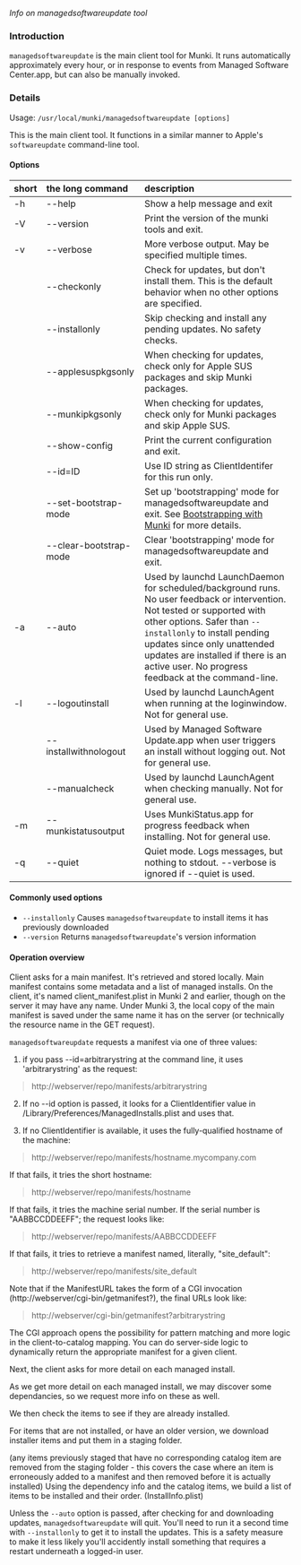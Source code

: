 _Info on managedsoftwareupdate tool_

### Introduction

`managedsoftwareupdate` is the main client tool for Munki. It runs automatically approximately every hour, or in response to events from Managed Software Center.app, but can also be manually invoked.


### Details

Usage: `/usr/local/munki/managedsoftwareupdate [options]`

This is the main client tool. It functions in a similar manner to Apple's `softwareupdate` command-line tool.

#### Options

| short | the&nbsp;long&nbsp;command&nbsp;&nbsp;&nbsp;| description |
--- | ----------- | :--- |
| -h | --help  | Show a help message and exit |
| -V | --version | Print the version of the munki tools and exit. |
| -v | --verbose | More verbose output. May be specified multiple times. |
| | --checkonly | Check for updates, but don't install them. This is the default behavior when no other options are specified. |
| | --installonly | Skip checking and install any pending updates. No safety checks. |
| | --applesuspkgsonly  |  When checking for updates, check only for Apple SUS packages and skip Munki packages. |
| | --munkipkgsonly | When checking for updates, check only for Munki packages and skip Apple SUS. |
| | --show-config | Print the current configuration and exit. |
| | --id=ID | Use ID string as ClientIdentifer for this run only. |
| | --set-bootstrap-mode | Set up 'bootstrapping' mode for managedsoftwareupdate and exit. See [Bootstrapping with Munki](https://github.com/munki/munki/wiki/Bootstrapping-With-Munki) for more details. |
| | --clear-bootstrap-mode | Clear 'bootstrapping' mode for managedsoftwareupdate and exit. |
| -a | --auto | Used by launchd LaunchDaemon for scheduled/background runs. No user feedback or intervention. Not tested or supported with other options. Safer than `--installonly` to install pending updates since only unattended updates are installed if there is an active user. No progress feedback at the command-line. |
| -l | --logoutinstall | Used by launchd LaunchAgent when running at the loginwindow. Not for general use. |
| | --installwithnologout | Used by Managed Software Update.app when user triggers an install without logging out. Not for general use. |
| | --manualcheck  | Used by launchd LaunchAgent when checking manually. Not for general use. |
| -m | --munkistatusoutput | Uses MunkiStatus.app for progress feedback when installing. Not for general use. |
| -q | --quiet | Quiet mode. Logs messages, but nothing to stdout. --verbose is ignored if --quiet is used. |

#### Commonly used options

  * `--installonly` Causes `managedsoftwareupdate` to install items it has previously downloaded
  * `--version` Returns `managedsoftwareupdate`'s version information

#### Operation overview

Client asks for a main manifest.  It's retrieved and stored locally.  Main manifest contains some metadata and a list of managed installs. On the client, it's named client_manifest.plist in Munki 2 and earlier, though on the server it may have any name. Under Munki 3, the local copy of the main manifest is saved under the same name it has on the server (or technically the resource name in the GET request).

`managedsoftwareupdate` requests a manifest via one of three values:

1) if you pass --id=arbitrarystring at the command line, it uses 'arbitrarystring' as the request:

> http://webserver/repo/manifests/arbitrarystring

2) If no --id option is passed, it looks for a ClientIdentifier value in /Library/Preferences/ManagedInstalls.plist and uses that.

3) If no ClientIdentifier is available, it uses the fully-qualified hostname of the machine:

> http://webserver/repo/manifests/hostname.mycompany.com

If that fails, it tries the short hostname:

> http://webserver/repo/manifests/hostname

If that fails, it tries the machine serial number. If the serial number is "AABBCCDDEEFF"; the request looks like:

> http://webserver/repo/manifests/AABBCCDDEEFF

If that fails, it tries to retrieve a manifest named, literally, "site_default":

> http://webserver/repo/manifests/site_default

Note that if the ManifestURL takes the form of a CGI invocation (http://webserver/cgi-bin/getmanifest?), the final URLs look like:

> http://webserver/cgi-bin/getmanifest?arbitrarystring

The CGI approach opens the possibility for pattern matching and more logic in the client-to-catalog mapping. You can do server-side logic to dynamically return the appropriate manifest for a given client.

Next, the client asks for more detail on each managed install.

As we get more detail on each managed install, we may discover some dependancies, so we request more info on these as well.

We then check the items to see if they are already installed.

For items that are not installed, or have an older version, we download installer items and put them in a staging folder.

(any items previously staged that have no corresponding catalog item are removed from the staging folder - this covers the case where an item is erroneously added to a manifest and then removed before it is actually installed)
Using the dependency info and the catalog items, we build a list of items to be installed and their order. (InstallInfo.plist)

Unless the `--auto` option is passed, after checking for and downloading updates, `managedsoftwareupdate` will quit. You'll need to run it a second time with `--installonly` to get it to install the updates.  This is a safety measure to make it less likely you'll accidently install something that requires a restart underneath a logged-in user.
